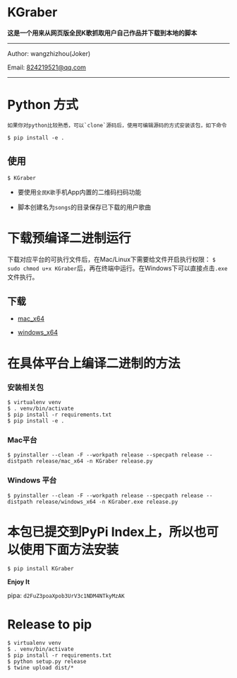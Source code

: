 # KGraber

**这是一个用来从网页版全民K歌抓取用户自己作品并下载到本地的脚本**

---
Author: wangzhizhou(Joker)

Email: 824219521@qq.com

---

# Python 方式
    
    如果你对python比较熟悉，可以`clone`源码后，使用可编辑源码的方式安装该包，如下命令

```
$ pip install -e .
```

## 使用

```
$ KGraber
```

- 要使用`全民K歌`手机App内置的二维码扫码功能

- 脚本创建名为`songs`的目录保存已下载的用户歌曲


# 下载预编译二进制运行

下载对应平台的可执行文件后，在Mac/Linux下需要给文件开启执行权限： `$ sudo chmod u+x KGraber`后，再在终端中运行。在Windows下可以直接点击`.exe`文件执行。

## 下载

- [mac_x64](https://github.com/wangzhizhou/KGraber/raw/master/release/mac_x64/KGraber)

- [windows_x64](https://github.com/wangzhizhou/KGraber/raw/master/release/windows_x64/KGraber.exe)

# 在具体平台上编译二进制的方法

### 安装相关包

```
$ virtualenv venv
$ . venv/bin/activate
$ pip install -r requirements.txt
$ pip install -e .
```

### Mac平台

```
$ pyinstaller --clean -F --workpath release --specpath release --distpath release/mac_x64 -n KGraber release.py
```

### Windows 平台

```
$ pyinstaller --clean -F --workpath release --specpath release --distpath release/windows_x64 -n KGraber.exe release.py
```

# 本包已提交到PyPi Index上，所以也可以使用下面方法安装

```
$ pip install KGraber
```
**Enjoy It**


pipa: `d2FuZ3poaXpob3UrV3c1NDM4NTkyMzAK`


# Release to pip

```
$ virtualenv venv
$ . venv/bin/activate
$ pip install -r requirements.txt
$ python setup.py release
$ twine upload dist/*
```